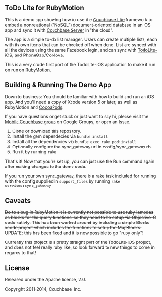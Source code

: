 ## ToDo Lite for RubyMotion

This is a demo app showing how to use the [Couchbase Lite][CBL] framework to
embed a nonrelational ("NoSQL") document-oriented database in an iOS app and
sync it with [Couchbase Server][CBS] in "the cloud".

The app is a simple to-do list manager. Users can create multiple lists, each
with its own items that can be checked off when done. List are synced with all
the devices using the same Facebook login, and can sync with
[TodoLite-iOS](TODO_IOS), and [PhoneGap/Cordova][TODO_PHONEGAP].

This is a very crude first port of the TodoLite-iOS application to make it run
on run on [RubyMotion][RUBYMOTION].

## Building & Running The Demo App

Down to business: You should be familiar with how to build and run an iOS app.
And you'll need a copy of Xcode version 5 or later, as well as RubyMotion and
[CocoaPods][COCOAPODS].

If you have questions or get stuck or just want to say hi, please visit the
[Mobile Couchbase group][LIST] on Google Groups, or open an Issue.

1. Clone or download this repository.
2. Install the gem dependecies via ```bundle install```
3. Install all the dependencies via ```bundle exec rake pod:install```
4. Optionally configure the sync_gateway url in config/sync_gateway.rb
5. Run it by running ```rake```

That's it! Now that you're set up, you can just use the Run command again after
making changes to the demo code.

If you run your own sync_gateway, there is a rake task included for running with
the config supplied in ```support_files``` by running ```rake
services:sync_gateway```

## Caveats

~~Do to a bug in RubyMotion it is currently not possible to use ruby lambdas as
blocks for the query functions, so they need to be setup via Objective-C code
nativly. This has been worked around by including a simple Blocks xcode project
which includes the functions to setup the MapBlocks.~~ UPDATE: this has been 
fixed and it is now possible to go "ruby only"!

Currently this project is a pretty straight port of the TodoLite-iOS project,
and does not feel really ruby like, so look forward to new things to come in
regards to that!

## License

Released under the Apache license, 2.0.

Copyright 2011-2014, Couchbase, Inc.

[CBL]: https://github.com/couchbaselabs/Couchbase-Lite-iOS/
[CBS]: http://www.couchbase.com/couchbase-server/overview
[TODO_PHONEGAP]: https://github.com/couchbaselabs/TodoLite-PhoneGap
[TODO_IOS]: https://github.com/couchbaselabs/ToDoLite-iOS
[LIST]: https://groups.google.com/group/mobile-couchbase
[COCOAPODS]: http://cocoapods.org/
[RUBYMOTION]: http://www.rubymotion.com/
